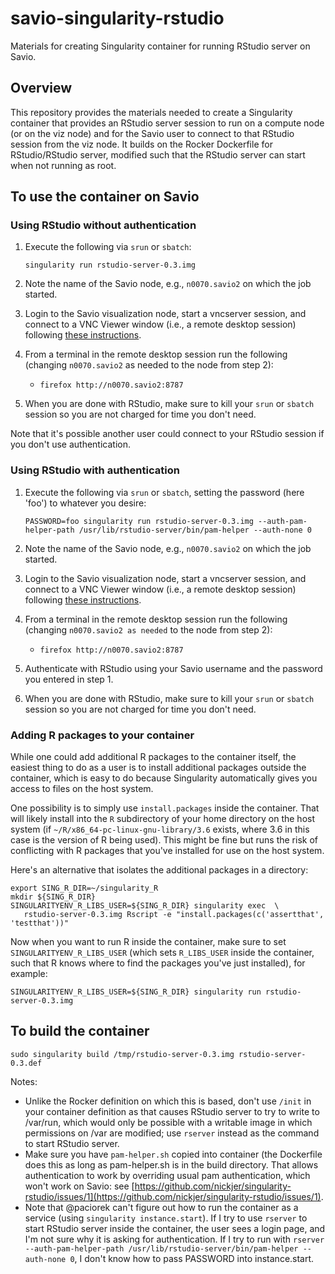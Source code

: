 # savio-singularity-rstudio
Materials for creating Singularity container for running RStudio server on Savio.

## Overview

This repository provides the materials needed to create a Singularity container that provides an RStudio server session to run on a compute node (or on the viz node) and for the Savio user to connect to that RStudio session from the viz node. It builds on the Rocker Dockerfile for RStudio/RStudio server, modified such that the RStudio server can start when not running as root.

## To use the container on Savio

### Using RStudio without authentication

  1) Execute the following via `srun` or `sbatch`:
  
     ```singularity run rstudio-server-0.3.img```
  2) Note the name of the Savio node, e.g., `n0070.savio2` on which the job started.
  3) Login to the Savio visualization node, start a vncserver session, and connect to a VNC Viewer window (i.e., a remote desktop session) following [these instructions](https://research-it.berkeley.edu/services/high-performance-computing/using-brc-visualization-node-realvnc).
  4) From a terminal in the remote desktop session run the following (changing `n0070.savio2` as needed to the node from step 2):
     - `firefox http://n0070.savio2:8787`
  5) When you are done with RStudio, make sure to kill your `srun` or `sbatch` session so you are not charged for time you don't need.
 
Note that it's possible another user could connect to your RStudio session if you don't use authentication. 

### Using RStudio with authentication

  1) Execute the following via `srun` or `sbatch`, setting the password (here 'foo') to whatever you desire:
  
     ```PASSWORD=foo singularity run rstudio-server-0.3.img --auth-pam-helper-path /usr/lib/rstudio-server/bin/pam-helper --auth-none 0```
  2) Note the name of the Savio node, e.g., `n0070.savio2` on which the job started.
  3) Login to the Savio visualization node, start a vncserver session, and connect to a VNC Viewer window (i.e., a remote desktop session) following [these instructions](https://research-it.berkeley.edu/services/high-performance-computing/using-brc-visualization-node-realvnc).
  4) From a terminal in the remote desktop session run the following (changing `n0070.savio2 as needed` to the node from step 2):
     - `firefox http://n0070.savio2:8787`
  5) Authenticate with RStudio using your Savio username and the password you entered in step 1.
  6) When you are done with RStudio, make sure to kill your `srun` or `sbatch` session so you are not charged for time you don't need.

### Adding R packages to your container

While one could add additional R packages to the container itself, the easiest thing to do as a user is to install additional packages outside the container, which is easy to do because Singularity automatically gives you access to files on the host system.

One possibility is to simply use `install.packages` inside the container. That will likely install into the `R` subdirectory of your home directory on the host system (if `~/R/x86_64-pc-linux-gnu-library/3.6` exists, where 3.6 in this case is the version of R being used). This might be fine but runs the risk of conflicting with R packages that you've installed for use on the host system.

Here's an alternative that isolates the additional packages in a directory:

```
export SING_R_DIR=~/singularity_R
mkdir ${SING_R_DIR}
SINGULARITYENV_R_LIBS_USER=${SING_R_DIR} singularity exec  \
   rstudio-server-0.3.img Rscript -e "install.packages(c('assertthat', 'testthat'))"
```

Now when you want to run R inside the container, make sure to set `SINGULARITYENV_R_LIBS_USER` (which sets `R_LIBS_USER` inside the container, such that R knows where to find the packages you've just installed), for example:

```
SINGULARITYENV_R_LIBS_USER=${SING_R_DIR} singularity run rstudio-server-0.3.img
```

## To build the container

```
sudo singularity build /tmp/rstudio-server-0.3.img rstudio-server-0.3.def
```

Notes:

 - Unlike the Rocker definition on which this is based, don't use `/init` in your container definition as that causes RStudio server to try to write to /var/run, which would only be possible with a writable image in which permissions on /var are modified; use `rserver` instead as the command to start RStudio server.
 - Make sure you have `pam-helper.sh` copied into container (the Dockerfile does this as long as pam-helper.sh is in the build directory. That allows authentication to work by overriding usual pam authentication, which won't work on Savio: see [https://github.com/nickjer/singularity-rstudio/issues/1](https://github.com/nickjer/singularity-rstudio/issues/1).
 - Note that @paciorek can't figure out how to run the container as a service (using `singularity instance.start`). If I try to use `rserver` to start RStudio server inside the container, the user sees a login page, and I'm not sure why it is asking for authentication. If I try to run with ```rserver --auth-pam-helper-path /usr/lib/rstudio-server/bin/pam-helper --auth-none 0```, I don't know how to pass PASSWORD into instance.start.


